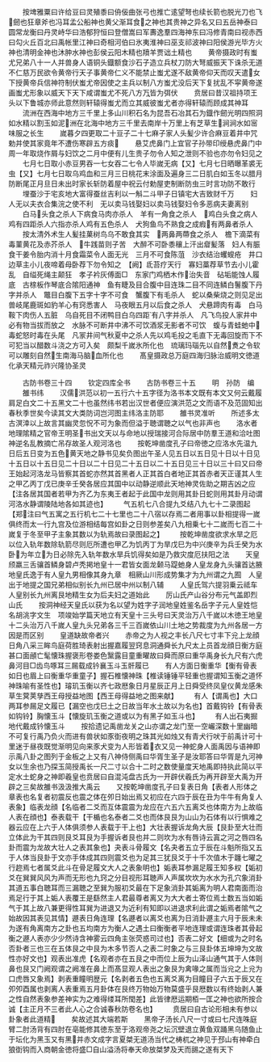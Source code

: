 <!-- { "loadSidebar": true } -->
　　按埤雅粟曰许给豆曰灵殖黍曰侜佞曲张弓也推亡逺望弩也续长箭也脱光刀也飞劒也狂章斧也冯耳孟公船神也黄父渐耳食之神也其贵神之异名又曰五岳神泰曰圆常龙衡曰丹灵峙华曰浩郁狩恒曰登僧嵩曰军夀逸羣四海神东曰冯修青南曰视赤西曰勾火丘百北曰禹帐里江神曰奇相河伯曰氷夷淮神曰巫支祁波神曰阳侯游光毕方火神也清明金神也沐肿水神也彭侯云阳木精也羵羊贾诎土精也
　　黄帝摄政时有蚩尤兄弟八十一人并兽身人语铜头鐡额食沙石子造立兵杖刀防大弩威振天下诛杀无道不仁慈万民欲令黄帝行天子事黄帝仁义不能禁止蚩尤遂不敌黄帝仰天而叹天遣女下授黄帝兵信神符制伏蚩尤帝因使之主兵以制八方蚩尤没后天下复扰乱不寜黄帝遂画蚩尤形象以威天下天下咸谓蚩尤不死八方万皆为弭伏
　　贲居曰昔汉祖持项王头以下鲁城亦师此意然则轩辕得蚩尤而立其威彼蚩尤者亦得轩辕而顾成其神耳
　　流洲在西海中地方三千里上多山川积石名为昆吾石冶其石为鐡作劒光明四照洞如水精以割玉如泥洲在北海中地方三千里去南岸十万里上有芝草生涧涧水如宻味服之长生
　　嵗暮夕四更取二十豆子二十七麻子家人头髪少许合麻豆着井中咒勅并使其家竟年不遭伤寒辟五方痰
　　悬艾虎鼻门上宜官子孙带印绶悬虎鼻门中周一年取烧作屑与妇饮之二月中便有儿生贵子勿令人知之泄则不验也亦勿令妇见之
　　七月七日取小赤豆男吞一七女吞二七令人毕嵗无病【又】七月七日晒曝革裘无虫【又】七月七日取乌鸡血和三月三日桃花末涂面及遍身三二日肌白如玉冬以腊月防断尾正月旦日未出时家长斩防着屋中祝云付勅屋吏制断防虫三时言功防不敢行
　　埋蚕沙于宅亥地大富得蚕丝吉利以一斛二斗甲子日镇宅大吉致财千万
　　妇人无以夫衣合集浣之使不利　无以卖马钱娶妇以卖马钱娶妇令多恶病夫妻离别
　　白马头食之杀人下病食马肉亦杀人　羊有一角食之杀人　鸡白头食之病人鸡有四距杀人六指亦杀人鸡有五色杀人　犬狗鱼鸟不熟食之成瘕有两鼻者杀人
　　按太清外术生人髪挂菓树鸟乌不敢食其实　两鼻两蔕食之杀人　檐下滴菜有毒菫黄花及赤芥杀人　牛践苗则子苦　大醉不可卧黍穰上汗出睂髪落　妇人有脤食干姜令胎内消十月食霜菜令人面无光　三月不可食陈菹　沙衣结治蠼螋疮　井口边草主小儿夜啼着母卧荐下勿令知之　【阙】氐苔疗天行　寡妇藁荐草节去小儿霍乱　自缢死绳主颠狂　孝子衿灰傅面□　东家门鸡栖木作治失音　砧垢能蚀人履底　古榇板作琴底合隂阳通神　鱼有睫及目合腹中目连珠二目不同连鳞白鬐腹下丹字并杀人　鼈目白腹下五字十字不可食　蟹腹下有毛杀人　蛇以桑柴烧之则见足出　兽岐尾鹿斑如豹羊心有窍悉害人　马夜眼五月以后食之杀人　犬悬蹄肉有毒　白马鞍下肉伤人五脏　乌自死目不闭鸭目白乌四距有八字并杀人　凡飞鸟投人家井中必有物当拔而放之　水脉不可断井中沸不可饮酒浆无影者不可饮　蝮与青蛙虵中毒蛇怒时毒在头尾　凡冡井间气秋夏中之杀人先以鸡毛投之毛直下无毒回旋而下不可犯当以醋数斗浇之方可入矣　颇梨千嵗氷所化也　琉璃玛瑙先以自然煑之令软可以雕刻自然生南海马脑血所化也
　　髙皇摄政总万庭四海归脉治威明文徳道化承天精元祚兴隆协圣灵

　　古防书卷三十四
　　钦定四库全书
　　古防书卷三十五
　　明　孙防　编
　　雒书纬
　　汉儒洪范以初一五行六十五字径为洛书本文既有本文又何云戴履肩足白文二十五黑文二十也虽然纬书若出汉世者便应演洪范之文而语不及范固知出春秋季世矣今读其文大类防词岂河图主纬洛主防耶
　　雒书灵准听
　　所述多太古溟涬以上故言其幽灵忽怳不可为象而但溢于聴谓聴之以气也非声也
　　洛水者地理隂精之官帝王明圣书出文天以与命地以授瑞接河合际居中防羣王道和洽吐图神逆名乱教摘亡吊存故圣人观河洛也
　　按乾坤凿度孔子曰帝徳之应洛水先温九日后五日变为五色黄天地之静书见矣负图出午圣人见五日以五日见十日以十日见十五日以十五日见二十日以二十日见二十五日以二十五日见三十日以三十曰又曰帝王始起河洛龙马皆察其首蛇亦然其首黑者人正其首白者地正其首赤者天正谨其人生之甲乙丙丁戊已庚辛壬癸各居应其国中以动静逆顺此天地神灵佐助之期吉凶之应【注各居其国者若甲为齐乙为东夷王者起于此国中龙则用其卦日蛇则用其卦月动谓河洛水静谓陵陆地各如其迹也】
　　气五机七八合提九爻结八九七十二录图起【郑注曰气五寓之五行机七二十七里也二十八宿以存焉二者用事以卦相提得一嵗俱终而太一行九宫及位游相结每宫如卦之日则参差矣八九相乗七十二嵗而七百二十嵗复于冬至甲子主象其数以为轨焉故曰录图起之】
　　按乾坤凿度欲求水旱之厄以位入轨年数除轨箭尽则厄所遭也甲乙为饥丙丁为旱戊巳为中兴庚辛为兵壬癸为水卧为年立为日必除先入轨年数水旱兵饥得矣如是乃救灾度厄扶阳之法
　　天皇颀羸三舌骧首鳞身碧卢秃掲地皇十一君皆女面龙颡马踶虵身人皇龙身九头骧首达腋地皇氏逸于有人皇九男相像其身九章　相厥山川形成势集才为九州谓之九囿　人皇出于地提之国兄弟相似别长九州已居中州以制八辅
　　人皇氏驾六提羽乗云祗车　人皇别长九州离艮地精生女为后夫妇之道始此
　　厉山氏产山谷分布元气盖即烈山氏
　　按洞神经天皇氏以获为名以望为姓字子润地皇姓鉴名岳字子元人皇姓恺名胡洮字文生　项竣始学篇天地立有天皇十三头号曰天灵治万八千嵗以木徳王地皇十二头治万八千嵗人皇九头兄弟各三千三百嵗依山川土地之势裁度为九州各居一方因是而区别
　　皇道缺故帝者兴
　　赤帝之为人视之丰长八尺七寸丰下兊上龙顔日角八采三眸鸟庭荷胜琦表射出握嘉履翌窍息洞通舜长九尺太上员首龙顔日衡方庭甚口面顄亡髦懐珠握褒形卷娄色黳露目童重曜故曰舜而原曰重华禹身长九尺有六虎鼻河目□齿鸟啄耳三屚载成钤襄玉斗玉骭履已
　　有人方面日衡重华【衡有骨表如日也眉上曰衡重华重童子】握石椎懐神珠【椎读锤锤平轻重也握谓知玉衡之道怀神珠喻有圣性也】璿玑玉衡以齐七政厯象日月星辰正月上日舜受终凤皇仪黄龙感朱草生蓂荚孳西王母授益地图【西王母得益地之图来献】
　　有人【谓禹也】大口两耳参屚足文履已【漏空也戊巳土之日故当年水土故以为名也】首戴钩铃【有骨表如钩铃】胸懐玉斗【懐旋玑玉衡之道或以为有黑子如玉斗也】
　　有人出石夷掘地代戴成钤懐玉斗
　　按拾遗记禹凿龙关之山亦谓之龙门至一空巗深数十里幽暗不可复行禹乃负火而进有兽状如豕衘夜明之珠其光如烛又有青犬行吠于前禹计可十里迷于昼夜既觉渐明见向来豕犬变为人形皆着衣又见一神蛇身人面禹因与语神即示禹八卦之图列于金板之上又有八神侍侧禹曰华胥生圣子是汝耶答曰华胥是九河神女以生余也乃探玉简授禹长一尺二寸以合十二时之数使量度天地禹即持执此简以平定水土蛇身之神即羲皇也贲居曰自混沌盘古氏为一开辟伏羲氏为再开辟至大禹为开辟之三矣故雒书汲汲推大禹云
　　又按乾坤凿度孔子曰复表日角【表者人形体之章表也名复者初震反也震之体在夘日始出焉又初应在六四于辰在丑为牛牛有角复人表象】临表龙顔【名临者二爻而互体震震为龙应在六五六五离爻也体南方为上故临人表在顔也】泰表载干【干楯也名泰者二爻也而体艮艮为山山为石体有以行惧难之器云应在上六于人体俱须参人表载于干上也】大壮表握诉龙角大辰【艮卦至大壮而立体此为干其四则艮爻耳艮为手握诉者艮也并二则坎为水有唇诗云寘之河之唇四名卦而震为龙故大壮人之表其象也】夬表斗骨履文【名夬者五立于辰在斗魁所指又五于人体当艮卦于文亦手体成其四则震爻也为足其三犹艮爻于十千次值木于躔七曜之行趂焉七者属爻此斗在骨足履文大人之表象明也】姤表耳参漏足履王知多权【姤初爻在巽巽风风为声而无形也九窍之分目视形耳聴声人声属坎坎为水水为孔穴象消卦其道五事白聴耳而三漏聴之至巽为服初爻最在下足象消卦其姤离为明人君南面而治焉足行于其上姤人表覆王是繇然主人君最尊者离又为大大者土寄位焉土数五当如姤气于其上故八兼更得性耳巽为进退又为近利有知即以进退求利此谓之姤焉者隂气之始故因其表见其情】遯表日角连理【名遯者以离爻也离为日消卦遯主六月于辰未未为遂有角离南方之卦也五均南方为衡人之遇土曰衡衡者平地连理或谓连珠者其骨起衡之遯人表亦少少然诗含神雾云四角主张荧惑司过也】否表二好文【细或为之时名否卦者三也三在五体艮之中艮为木多节否人之表二时象之与三艮卦体五坤坤为文故性亦好文也】观表出准虎【名观者亦在五艮之中而位上辰为山泽山通气其于人体则鼻也艮又门阙观谓之阙准在鼻上而髙显观人表出之象艮为禽喙之属而当兊之上兊为口虎唇又象焉】剥表重瞳明歴元【名剥者五色也五离爻离为目瞳目子六五于辰又在夘夘酉属也剥离人表重焉五月卦体在艮终万物始万物莫盛乎艮厯数以有终始剥人兼之性自然表象参差神实为之难得缕耳所閠差】此皆律厯运期栢一匡之神也欲所按合诚【主正月不三者此人心之合诚春秋防卷名也】
　　贲居曰自古论形相未有参以卦象者此道精
　　矣故述其大端若斯
　　黑帝子汤长八尺一寸或曰七尺连咮庭臂二肘汤背有四肘在亳能修其徳东至于洛观帝尧之坛沉壁退立黄鱼双踊黑乌随鱼止于坛化为黑玉又有黑并赤文成字言夏桀无道汤当代之梼杌之神见于邳山有神牵白狼衘钩而入商朝金徳将盛□自山溢汤将奉天命放桀梦及天而舓之遂有天下
